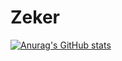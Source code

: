 # Zeker


[![Anurag's GitHub stats](https://github-readme-stats.vercel.app/api?username=ZekerDev)](https://github.com/ZekerDev/github-readme-stats)
